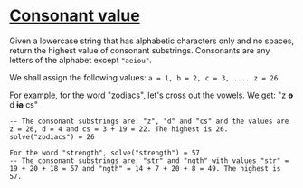# [Consonant value](https://www.codewars.com/kata/consonant-value "https://www.codewars.com/kata/59c633e7dcc4053512000073")

Given a lowercase string that has alphabetic characters only and no spaces, return the highest value of consonant substrings. Consonants are any letters of the alphabet except `"aeiou"`. 

We shall assign the following values: `a = 1, b = 2, c = 3, .... z = 26`.

For example, for the word "zodiacs", let's cross out the vowels. We get: "z **~~o~~** d **~~ia~~** cs"

```
-- The consonant substrings are: "z", "d" and "cs" and the values are z = 26, d = 4 and cs = 3 + 19 = 22. The highest is 26.
solve("zodiacs") = 26

For the word "strength", solve("strength") = 57
-- The consonant substrings are: "str" and "ngth" with values "str" = 19 + 20 + 18 = 57 and "ngth" = 14 + 7 + 20 + 8 = 49. The highest is 57.
```